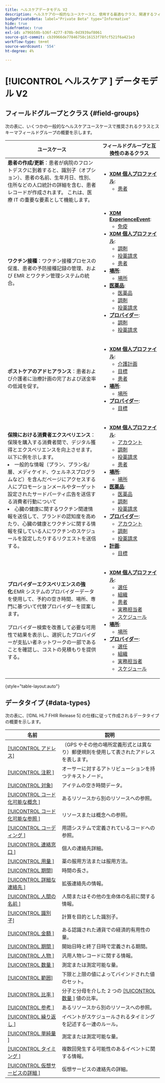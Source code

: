 ```yaml
---
title: ヘルスケアデータモデル V2
description: ヘルスケアの一般的なユースケースと、使用する最適なクラス、関連するフィールドグループ、データタイプについて説明します。
badgePrivateBeta: label="Private Beta" type="Informative"
hide: true
hidefromtoc: true
exl-id: a796b58b-b36f-4277-870b-0d3939af8061
source-git-commit: cb39966de77846758c16153f78fcf521f6a421e3
workflow-type: tm+mt
source-wordcount: '554'
ht-degree: 4%

---
```


# [!UICONTROL  ヘルスケア ] データモデル V2

## フィールドグループとクラス {#field-groups}

次の表に、いくつかの一般的なヘルスケアユースケースで推奨されるクラスとスキーマフィールドグループの概要を示します。

| ユースケース | フィールドグループと互換性のあるクラス |
| --- | --- |
| **患者の作成/更新**：患者が病院のフロントデスクに到着すると、識別子（オプション）、患者の名前、生年月日、性別、住所などの人口統計の詳細を含む、患者レコードが作成されます。 これは、医療 IT の重要な要素として機能します。 | <ul><li>**[XDM 個人プロファイル](../../classes/individual-profile.md)**:<ul><li>[ 患者 ](./field-groups/patient.md)</li></ul></li></ul> |
| **ワクチン接種**：ワクチン接種プロセスの促進、患者の予防接種記録の管理、および EMR とワクチン管理システムの統合。 | <ul><li>**[XDM ExperienceEvent](../../classes/experienceevent.md)**:<ul><li>[ 免疫 ](./field-groups/immunization.md)</li></ul></li><li>**[XDM 個人プロファイル](../../classes/individual-profile.md)**:<ul><li>[ 調剤 ](./field-groups/medication-dispense.md)</li><li>[ 投薬請求 ](./field-groups/medication-request.md)</li><li>[ 患者 ](./field-groups/patient.md)</li></ul></li><li>**[場所](./classes/location.md)**:<ul><li>[場所](./field-groups/location.md)</li></ul><li>**[医薬品](../../classes/medication.md)**:<ul><li>[ 医薬品 ](./field-groups/medication.md)</li><li>[ 調剤 ](./field-groups/medication-dispense.md)</li><li>[ 投薬請求 ](./field-groups/medication-request.md)</li></ul></li><li>**[プロバイダー](../../classes/provider.md)**:<ul><li>[ 調剤 ](./field-groups/medication-dispense.md)</li><li>[ 投薬請求 ](./field-groups/medication-request.md)</li></ul></li></ul> |
| **ポストケアのアドヒアランス**：患者および介護者に治療計画の完了および送金率の低減を促す。 | <ul><li>**[XDM 個人プロファイル](../../classes/individual-profile.md)**:<ul><li>[ 介護計画 ](./field-groups/care-plan.md)</li><li>[ 目標 ](./field-groups/goal.md)</li><li>[ 患者 ](./field-groups/patient.md)</li></ul></li><li>**[場所](./classes/location.md)**:<ul><li>[場所](./field-groups/location.md)</li></ul><li>**[プロバイダー](../../classes/provider.md)**:<ul><li>[ 目標 ](./field-groups/goal.md)</li></ul></li></ul> |
| **保険における消費者エクスペリエンス**：保険を購入する消費者間で、デジタル獲得とエクスペリエンスを向上させます。 以下に例を示します。 <li> 一般的な情報（プラン、プラン名/層、メディケイド、ウェルネスプログラムなど）を含んだページにアクセスする人にプロモーションメールやターゲット設定されたサードパーティ広告を送信する消費者行動について</li><li> 心臓の健康に関するワクチン関連情報を送信して、ブランドの認知度を高めたり、心臓の健康とワクチンに関する情報を探している人にワクチンのスケジュールを設定したりするリクエストを送信する。 </li> | <ul><li>**[XDM 個人プロファイル](../../classes/individual-profile.md)**:<ul><li>[アカウント](./field-groups/account.md)</li><li>[ 調剤 ](./field-groups/medication-dispense.md)</li><li>[ 投薬請求 ](./field-groups/medication-request.md)</li><li>[ 患者 ](./field-groups/patient.md)</li></ul></li><li>**[場所](./classes/location.md)**:<ul><li>[場所](./field-groups/location.md)</li></ul><li>**[医薬品](../../classes/medication.md)**:<ul><li>[ 医薬品 ](./field-groups/medication.md)</li><li>[ 調剤 ](./field-groups/medication-dispense.md)</li><li>[ 投薬請求 ](./field-groups/medication-request.md)</li></ul></li><li>**[プロバイダー](../../classes/provider.md)**:<ul><li>[アカウント](./field-groups/account.md)</li><li>[ 調剤 ](./field-groups/medication-dispense.md)</li><li>[ 投薬請求 ](./field-groups/medication-request.md)</li></ul><li>**[計画](../../classes/plan.md)**:<ul><li>[ 目標 ](./field-groups/coverage.md)</li></ul></li></ul> |
| **プロバイダーエクスペリエンスの強化**:EMR システムのプロバイダーデータを使用して、予約の空き時間、場所、専門に基づいて代替プロバイダーを提案します。<br> <br> プロバイダー検索を改善して必要な可用性で結果を表示し、選択したプロバイダーが支払い者ネットワークの一部であることを確認し、コストの見積もりを提供する。 | <ul><li>**[XDM 個人プロファイル](../../classes/individual-profile.md)**:<ul><li>[ 選任 ](./field-groups/appointment.md)</li><li>[ 組織 ](./field-groups/organization.md)</li><li>[ 患者 ](./field-groups/patient.md)</li><li>[ 実務担当者 ](./field-groups/practioner.md)</li><li>[スケジュール](./field-groups/schedule.md)</li></ul></li><li>**[場所](./classes/location.md)**:<ul><li>[場所](./field-groups/location.md)</li></ul><li>**[プロバイダー](../../classes/provider.md)**:<ul><li>[ 選任 ](./field-groups/appointment.md)</li><li>[ 組織 ](./field-groups/organization.md)</li><li>[ 実務担当者 ](./field-groups/practioner.md)</li><li>[スケジュール](./field-groups/schedule.md)</li></ul></li></ul> |

{style="table-layout:auto"}

## データタイプ {#data-types}

次の表に、[!DNL HL7 FHIR Release 5] の仕様に従って作成されるデータタイプの概要を示します。

| 名前 | 説明 |
| --- | --- |
| [[!UICONTROL アドレス]](./data-types/address.md) | （GPS やその他の場所定義形式とは異なり）郵便規則を使用して表されたアドレスを表します。 |
| [[!UICONTROL  注釈 ]](./data-types/annotation.md) | オーサーに対するアトリビューションを持つテキストノード。 |
| [[!UICONTROL 対象]](./data-types/availability.md) | アイテムの空き時間データ。 |
| [[!UICONTROL  コード化可能な概念 ]](./data-types/codeable-concept.md) | あるリソースから別のリソースへの参照。 |
| [[!UICONTROL  コード化可能な参照 ]](./data-types/codeable-reference.md) | リソースまたは概念への参照。 |
| [[!UICONTROL  コーディング ]](./data-types/coding.md) | 用語システムで定義されているコードへの参照。 |
| [[!UICONTROL  連絡窓口 ]](./data-types/contact-point.md) | 個人の連絡先詳細。 |
| [[!UICONTROL  用量 ]](./data-types/dosage.md) | 薬の服用方法または服用方法。 |
| [[!UICONTROL 期間]](./data-types/duration.md) | 時間の長さ。 |
| [[!UICONTROL  詳細な連絡先 ]](./data-types/extended-contact-detail.md) | 拡張連絡先の情報。 |
| [[!UICONTROL  人間の名前 ]](./data-types/human-name.md) | 人間またはその他の生命体の名前に関する情報。 |
| [[!UICONTROL 識別子]](./data-types/identifier.md) | 計算を目的とした識別子。 |
| [[!UICONTROL  金額 ]](./data-types/money.md) | ある認識された通貨での経済的有用性の量。 |
| [[!UICONTROL  期間 ]](./data-types/period.md) | 開始日時と終了日時で定義される期間。 |
| [[!UICONTROL  人物 ]](./data-types/person.md) | 汎用人物レコードに関する情報。 |
| [[!UICONTROL  数量 ]](./data-types/quantity.md) | 測定または測定可能な量。 |
| [[!UICONTROL 範囲]](./data-types/range.md) | 下限と上限の値によってバインドされた値のセット。 |
| [[!UICONTROL  比率 ]](./data-types/ratio.md) | 分子と分母を介した 2 つの [[!UICONTROL  数量 ]](./data-types/quantity.md) 値の比率。 |
| [[!UICONTROL  参考 ]](./data-types/reference.md) | あるリソースから別のリソースへの参照。 |
| [[!UICONTROL  繰り返し ]](./data-types/repeat.md) | イベントがスケジュールされるタイミングを記述する一連のルール。 |
| [[!UICONTROL  単純量 ]](./data-types/simple-quantity.md) | 測定または測定可能な量。 |
| [[!UICONTROL  タイミング ]](./data-types/timing.md) | 複数回発生する可能性のあるイベントに関する情報。 |
| [[!UICONTROL  仮想サービスの詳細 ]](./data-types/virtual-service-detail.md) | 仮想サービスの連絡先の詳細。 |

